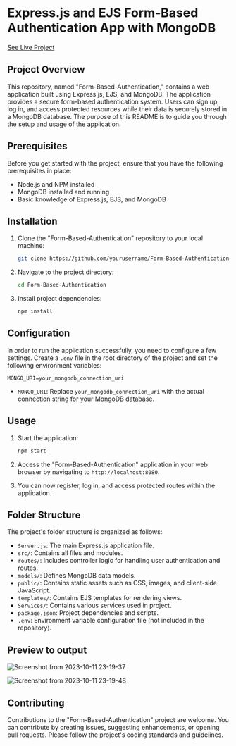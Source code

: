 

# Express.js and EJS Form-Based Authentication App with MongoDB

[See Live Project](https://form-based-authentication-dev.onrender.com/)

## Project Overview

This repository, named "Form-Based-Authentication," contains a web application built using Express.js, EJS, and MongoDB. The application provides a secure form-based authentication system. Users can sign up, log in, and access protected resources while their data is securely stored in a MongoDB database. The purpose of this README is to guide you through the setup and usage of the application.

## Prerequisites

Before you get started with the project, ensure that you have the following prerequisites in place:

- Node.js and NPM installed
- MongoDB installed and running
- Basic knowledge of Express.js, EJS, and MongoDB

## Installation

1. Clone the "Form-Based-Authentication" repository to your local machine:

   ```bash
   git clone https://github.com/yourusername/Form-Based-Authentication.git
   ```

2. Navigate to the project directory:

   ```bash
   cd Form-Based-Authentication
   ```

3. Install project dependencies:

   ```bash
   npm install
   ```

## Configuration

In order to run the application successfully, you need to configure a few settings. Create a `.env` file in the root directory of the project and set the following environment variables:

```plaintext
MONGO_URI=your_mongodb_connection_uri
```

- `MONGO_URI`: Replace `your_mongodb_connection_uri` with the actual connection string for your MongoDB database.

## Usage

1. Start the application:

   ```bash
   npm start
   ```

2. Access the "Form-Based-Authentication" application in your web browser by navigating to `http://localhost:8080`.

3. You can now register, log in, and access protected routes within the application.

## Folder Structure

The project's folder structure is organized as follows:

- `Server.js`: The main Express.js application file.
- `src/`: Contains all files and modules.
- `routes/`: Includes controller logic for handling user authentication and routes.
- `models/`: Defines MongoDB data models.
- `public/`: Contains static assets such as CSS, images, and client-side JavaScript.
- `templates/`: Contains EJS templates for rendering views.
- `Services/`: Contains various services used in project.
- `package.json`: Project dependencies and scripts.
- `.env`: Environment variable configuration file (not included in the repository).

 ## Preview to output

 ![Screenshot from 2023-10-11 23-19-37](https://github.com/GawaliAbhishek/Form-Based-Authentication/assets/89680568/a16b7891-8015-43ce-bbc7-932b51953b1f)

 ![Screenshot from 2023-10-11 23-19-48](https://github.com/GawaliAbhishek/Form-Based-Authentication/assets/89680568/727a745d-9eda-43d2-a427-3fed852b0e67)

 

## Contributing

Contributions to the "Form-Based-Authentication" project are welcome. You can contribute by creating issues, suggesting enhancements, or opening pull requests. Please follow the project's coding standards and guidelines.
